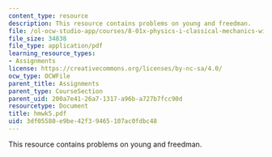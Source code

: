 ```yaml
---
content_type: resource
description: This resource contains problems on young and freedman.
file: /ol-ocw-studio-app/courses/8-01x-physics-i-classical-mechanics-with-an-experimental-focus-fall-2002/3df05580e9be42f39465107ac0fdbc48_hmwk5.pdf
file_size: 34838
file_type: application/pdf
learning_resource_types:
- Assignments
license: https://creativecommons.org/licenses/by-nc-sa/4.0/
ocw_type: OCWFile
parent_title: Assignments
parent_type: CourseSection
parent_uid: 200a7e41-26a7-1317-a96b-a727b7fcc90d
resourcetype: Document
title: hmwk5.pdf
uid: 3df05580-e9be-42f3-9465-107ac0fdbc48
---
```

This resource contains problems on young and freedman.
